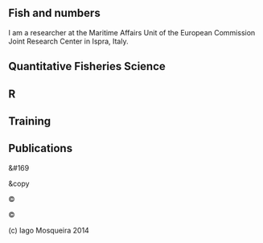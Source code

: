 
## Fish and numbers

I am a researcher at the Maritime Affairs Unit of the European Commission Joint Research Center in Ispra, Italy.

## Quantitative Fisheries Science

## R

## Training

## Publications


&#169

&copy

&#169;

&copy;

(c) Iago Mosqueira 2014


